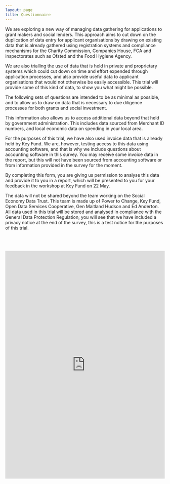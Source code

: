 ```yaml
---
layout: page
title: Questionnaire
---
```


We are exploring a new way of managing data gathering for applications to grant makers and social lenders. This approach aims to cut down on the duplication of data entry for applicant organisations by drawing on existing data that is already gathered using registration systems and compliance mechanisms for the Charity Commission, Companies House, FCA and inspectorates such as Ofsted and the Food Hygiene Agency.

We are also trialling the use of data that is held in private and proprietary systems which could cut down on time and effort expended through application processes, and also provide useful data to applicant organisations that would not otherwise be easily accessible. This trial will provide some of this kind of data, to show you what might be possible.

The following sets of questions are intended to be as minimal as possible, and to allow us to draw on data that is necessary to due diligence processes for both grants and social investment.

This information also allows us to access additional data beyond that held by government administration. This includes data sourced from Merchant ID numbers, and local economic data on spending in your local area.

For the purposes of this trial, we have also used invoice data that is already held by Key Fund. We are, however, testing access to this data using accounting software, and that is why we include questions about accounting software in this survey. You may receive some invoice data in the report, but this will not have been sourced from accounting software or from information provided in the survey for the moment.

By completing this form, you are giving us permission to analyse this data and provide it to you in a report, which will be presented to you for your feedback in the workshop at Key Fund on 22 May.

The data will not be shared beyond the team working on the Social Economy Data Trust. This team is made up of Power to Change, Key Fund, Open Data Services Cooperative, Gen Maitland Hudson and Ed Anderton. All data used in this trial will be stored and analysed in compliance with the General Data Protection Regulation; you will see that we have included a privacy notice at the end of the survey, this is a test notice for the purposes of this trial.

<iframe src="https://docs.google.com/forms/d/e/1FAIpQLSe6SyDIO4vSEM_dzQowSSbYlWT9OLBFW2HI9-iioo6N7jckhA/viewform?embedded=true" width="100%" height="720" frameborder="0" marginheight="0" marginwidth="0" style="margin-top:50px;">Loading...</iframe>
